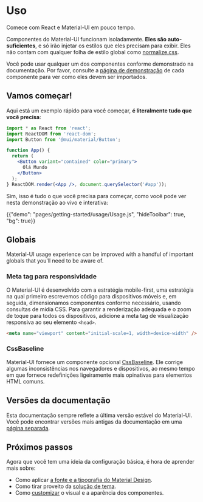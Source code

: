 # Uso

<p class="description">Comece com React e Material-UI em pouco tempo.</p>

Componentes do Material-UI funcionam isoladamente. **Eles são auto-suficientes**, e só irão injetar os estilos que eles precisam para exibir. Eles não contam com qualquer folha de estilo global como [normalize.css](https://github.com/necolas/normalize.css/).

Você pode usar qualquer um dos componentes conforme demonstrado na documentação. Por favor, consulte a [página de demonstração](/components/buttons/) de cada componente para ver como eles devem ser importados.

## Vamos começar!

Aqui está um exemplo rápido para você começar, **é literalmente tudo que você precisa**:

```jsx
import * as React from 'react';
import ReactDOM from 'react-dom';
import Button from '@mui/material/Button';

function App() {
  return (
    <Button variant="contained" color="primary">
      Olá Mundo
    </Button>
  );
} ReactDOM.render(<App />, document.querySelector('#app'));
```

Sim, isso é tudo o que você precisa para começar, como você pode ver nesta demonstração ao vivo e interativa:

{{"demo": "pages/getting-started/usage/Usage.js", "hideToolbar": true, "bg": true}}

## Globais

Material-UI usage experience can be improved with a handful of important globals that you'll need to be aware of.

### Meta tag para responsividade

O Material-UI é desenvolvido com a estratégia mobile-first, uma estratégia na qual primeiro escrevemos código para dispositivos móveis e, em seguida, dimensionamos componentes conforme necessário, usando consultas de mídia CSS. Para garantir a renderização adequada e o zoom de toque para todos os dispositivos, adicione a meta tag de visualização responsiva ao seu elemento `<head>`.

```html
<meta name="viewport" content="initial-scale=1, width=device-width" />
```

### CssBaseline

Material-UI fornece um componente opcional [CssBaseline](/components/css-baseline/). Ele corrige algumas inconsistências nos navegadores e dispositivos, ao mesmo tempo em que fornece redefinições ligeiramente mais opinativas para elementos HTML comuns.

## Versões da documentação

Esta documentação sempre reflete a última versão estável do Material-UI. Você pode encontrar versões mais antigas da documentação em uma [página separada](https://material-ui.com/versions/).

## Próximos passos

Agora que você tem uma ideia da configuração básica, é hora de aprender mais sobre:

- Como aplicar [a fonte e a tipografia do Material Design](/components/typography/).
- Como tirar proveito da [solução de tema](/customization/theming/).
- Como [customizar](/customization/how-to-customize/) o visual e a aparência dos componentes.
